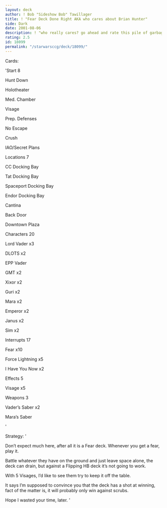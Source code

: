 ```yaml
---
layout: deck
author: ! Bob "Sideshow Bob" Tawillager
title: ! "Fear Deck Done Right AKA who cares about Brian Hunter"
side: Dark
date: 2001-08-06
description: ! "who really cares? go ahead and rate this pile of garbage a half star.  However, if you rate it with 5 stars, that won’t be bad either."
rating: 2.5
id: 18099
permalink: "/starwarsccg/deck/18099/"
---
```

Cards: 

'Start 8

Hunt Down

Holotheater

Med. Chamber

Visage

Prep. Defenses

No Escape

Crush

IAO/Secret Plans


Locations 7

CC Docking Bay

Tat Docking Bay

Spaceport Docking Bay

Endor Docking Bay

Cantina

Back Door

Downtown Plaza


Characters 20

Lord Vader x3

DLOTS x2

EPP Vader 

GMT x2

Xixor x2

Guri x2

Mara x2

Emperor x2

Janus x2

Sim x2


Interrupts 17

Fear x10

Force Lightning x5

I Have You Now x2


Effects 5

Visage x5


Weapons 3

Vader’s Saber x2

Mara’s Saber


'

Strategy: '

Don’t expect much here, after all it is a Fear deck.  Whenever you get a fear, play it.


Battle whatever they have on the ground and just leave space alone, the deck can drain, but against a Flipping HB deck it’s not going to work.


With 5 Visages, I’d like to see them try to keep it off the table.


It says I’m supposed to convince you that the deck has a shot at winning, fact of the matter is, it will probably only win against scrubs.


Hope I wasted your time, later. '
